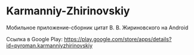 # Karmanniy-Zhirinovskiy
Мобильное приложение-сборник цитат В. В. Жириновского на Android

Ссылка в Google Play: https://play.google.com/store/apps/details?id=pyroman.karmanniyzhirinovskiy
